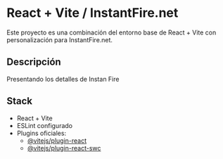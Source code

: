 # React + Vite / InstantFire.net

Este proyecto es una combinación del entorno base de React + Vite con personalización para InstantFire.net.

## Descripción

Presentando los detalles de Instan Fire

## Stack

- React + Vite
- ESLint configurado
- Plugins oficiales:
  - [@vitejs/plugin-react](https://github.com/vitejs/vite-plugin-react/blob/main/packages/plugin-react)
  - [@vitejs/plugin-react-swc](https://github.com/vitejs/vite-plugin-react/blob/main/packages/plugin-react-swc)

